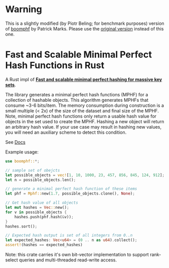 # Warning

This is a slightly modified (by Piotr Beling; for benchmark purposes) version of [boomphf](https://crates.io/crates/boomphf) by Patrick Marks. Please use the [original version](https://crates.io/crates/boomphf) instead of this one.

# Fast and Scalable Minimal Perfect Hash Functions in Rust

A Rust impl of [**Fast and scalable minimal perfect hashing for massive key sets**](https://arxiv.org/abs/1702.03154).

The library generates a minimal perfect hash functions (MPHF) for a collection of hashable objects. This algorithm generates MPHFs that consume ~3-6 bits/item.  The memory consumption during construction is a small multiple (< 2x) of the size of the dataset and final size of the MPHF. 
Note, minimal perfect hash functions only return a usable hash value for objects in the set used to create the MPHF. Hashing a new object will return an arbitrary hash value. If your use case may result in hashing new values, you will need an auxiliary scheme to detect this condition.

See [Docs](https://10xgenomics.github.io/rust-boomphf/)

Example usage:

 ```rust
 use boomphf::*;

 // sample set of obejcts
 let possible_objects = vec![1, 10, 1000, 23, 457, 856, 845, 124, 912];
 let n = possible_objects.len();

 // generate a minimal perfect hash function of these items
 let phf = Mphf::new(1.7, possible_objects.clone(), None);

 // Get hash value of all objects
 let mut hashes = Vec::new();
 for v in possible_objects {
     hashes.push(phf.hash(&v));
 }
 hashes.sort();

 // Expected hash output is set of all integers from 0..n
 let expected_hashes: Vec<u64> = (0 .. n as u64).collect();
 assert!(hashes == expected_hashes)
 ```

Note: this crate carries it's own bit-vector implementation to support rank-select queries and multi-threaded read-write access.
